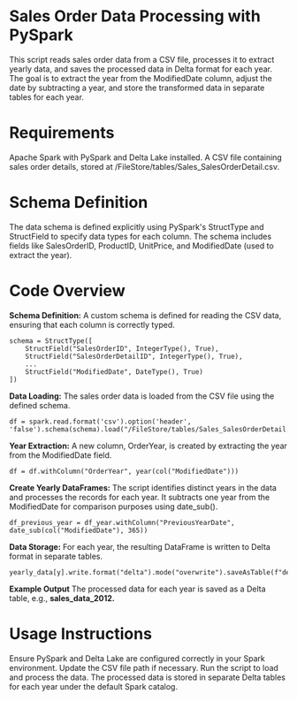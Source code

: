 # Sales Order Data Processing with PySpark
This script reads sales order data from a CSV file, processes it to extract yearly data, and saves the processed data in Delta format for each year. The goal is to extract the year from the ModifiedDate column, adjust the date by subtracting a year, and store the transformed data in separate tables for each year.

# Requirements
Apache Spark with PySpark and Delta Lake installed.
A CSV file containing sales order details, stored at /FileStore/tables/Sales_SalesOrderDetail.csv.

# Schema Definition
The data schema is defined explicitly using PySpark's StructType and StructField to specify data types for each column. The schema includes fields like SalesOrderID, ProductID, UnitPrice, and ModifiedDate (used to extract the year).

# Code Overview
**Schema Definition:**
A custom schema is defined for reading the CSV data, ensuring that each column is correctly typed.

    schema = StructType([
        StructField("SalesOrderID", IntegerType(), True),
        StructField("SalesOrderDetailID", IntegerType(), True),
        ...
        StructField("ModifiedDate", DateType(), True)
    ])

**Data Loading:** The sales order data is loaded from the CSV file using the defined schema.

    df = spark.read.format('csv').option('header', 'false').schema(schema).load("/FileStore/tables/Sales_SalesOrderDetail.csv")

**Year Extraction:** A new column, OrderYear, is created by extracting the year from the ModifiedDate field.

    df = df.withColumn("OrderYear", year(col("ModifiedDate")))

**Create Yearly DataFrames:** The script identifies distinct years in the data and processes the records for each year. It subtracts one year from the ModifiedDate for comparison purposes using date_sub().

    df_previous_year = df_year.withColumn("PreviousYearDate", date_sub(col("ModifiedDate"), 365))

**Data Storage:** For each year, the resulting DataFrame is written to Delta format in separate tables.

    yearly_data[y].write.format("delta").mode("overwrite").saveAsTable(f"default.sales_data_{y}")

**Example Output**
The processed data for each year is saved as a Delta table, e.g., **sales_data_2012.**

# Usage Instructions
Ensure PySpark and Delta Lake are configured correctly in your Spark environment.
Update the CSV file path if necessary.
Run the script to load and process the data.
The processed data is stored in separate Delta tables for each year under the default Spark catalog.
